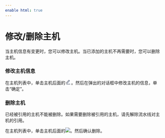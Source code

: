 ```yaml
---
enable html: true
---
```

# 修改/删除主机

当主机信息有变更时，您可以修改主机。当已添加的主机不再需要时，您可以删除主机。

### 修改主机信息
在主机列表中，单击主机后面的![](fig/icon/修改.png)。然后在弹出的对话框中修改主机的信息，单击“确定”。

### 删除主机
已经被引用的主机不能被删除。如果需要删除被引用的主机，请先解除流水线对主机的引用。

在主机列表中，单击主机后面的![](fig/icon/delete01.png)。然后确认删除。
